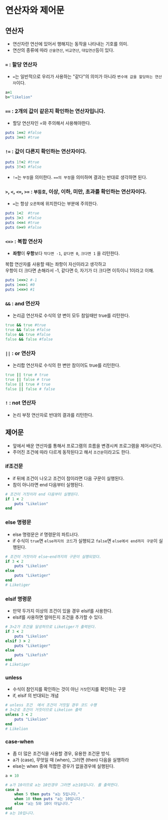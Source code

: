 # 연산자와 제어문

## 연산자

- 연산자란 연산에 있어서 행해지는 동작을 나타내는 기호를 의미.
- 연산의 종류에 따라 `산술연산`, `비교연산`, `대입연산`등이 있다.

### `=` : 할당 연산자

- `=`는 일반적으로 우리가 사용하는 "같다"의 의미가 아니라 `변수에 값을 할당하는 연산자`이다.

```Ruby
a=1
b="likelion"
```

### `==` : 2개의 값이 같은지 확인하는 연산자입니다.

- 할당 연산자인 =와 주의해서 사용해야한다.

```Ruby
puts 1==2 #false
puts 3==3 #true
```

### `!=` : 값이 다른지 확인하는 연산자이다.

```Ruby
puts 1!=2 #true
puts 3!=3 #false
```

- `!=`는 `부정`을 의미한다. `==의 부정`을 의미하며 결과는 반대로 생각하면 된다.

### `>`, `<`, `<=`, `>=` : `부등호`, 이상, 이하, 미만, 초과를 확인하는 연산자이다.

- `=`는 항상 `오른쪽`에 위치한다는 부분에 주의한다.

```Ruby
puts 1<2  #true
puts 3>3  #false
puts 4<=4 #true
puts 6>=9 #false
```

### `<=>` : 복합 연산자

- **좌항**이 **우항**보다 `작다면 -1`, `같다면 0`, `크다면 1` 을 리턴한다.

복합 연산자를 사용할 때는 좌항이 자신이라고 생각하고 <br> 우항이 더 크다면 손해라서 -1, 같다면 0, 자기가 더 크다면 이득이니 1이라고 이해.

```Ruby
puts 1<=>2 #-1
puts 1<=>1 #0
puts 1<=>0 #1
```

### `&&` : and 연산자

- 논리곱 연산자로 수식의 양 변이 모두 참일때만 true를 리턴한다.

```Ruby
true && true #true
true && false #false
false && true #false
false && false #false
```

### `||` : or 연산자

- 논리합 연산자로 수식의 한 변만 참이어도 true를 리턴한다.

```Ruby
true || true # true
true || false # true
false || true # true
false || false # false
```

### `!` : not 연산자

- 논리 부정 연산자로 반대의 결과를 리턴한다.

## 제어문

- 앞에서 배운 연산자를 통해서 프로그램의 흐름을 변경시켜 프로그램을 제어시킨다.
- 주어진 조건에 따라 다르게 동작된다고 해서 `조건문`이라고도 한다.

### if조건문

- if 뒤에 조건이 나오고 조건이 참이라면 다음 구문이 실행된다.
- 참이 아니라면 end 다음부터 실행된다.

```Ruby
# 조건이 거짓이라 end 다음부터 실행된다.
if 1 < 2
    puts "Likelion"
end
```

### else 명령문

- else 명령문은 if 명령문의 파트너다.
- if 수식이 `true`면 `else까지의 코드`가 실행되고 `false`면 `else에서 end까지 구문`이 실행된다.

```Ruby
# 조건이 거짓이라 else~end까지의 구문이 실행되었다.
if 3 < 2
    puts "Likelion"
else
    puts "Liketiger"
end
# Liketiger
```

### elsif 명령문

- 만약 두가지 이상의 조건이 있을 경우 elsif를 사용한다.
- elsif를 사용하면 얼마든지 조건을 추가할 수 있다.

```Ruby
# 3>2가 조건을 달성하므로 Liketiger가 출력된다.
if 3 < 2
    puts "Likelion"
elsif 3 > 2
    puts "Liketiger"
else
    puts "Likefish"
end
# Liketiger
```

### unless

- 수식이 참인지를 확인하는 것이 아닌 `거짓`인지를 확인하는 구문
- if, elsif 의 반대되는 개념

```Ruby
# unless 조건  에서 조건이 거짓일 경우 코드 수행
# 3<2로 조건이 거짓이므로 Likelion 출력
unless 3 < 2
    puts "Likelion"
end
# Likelion
```

### case-when

- 좀 더 많은 조건식을 사용할 경우, 유용한 조건문 방식.
- a가 (case), 무엇일 때 (when), 그러면 (then) 다음을 실행하라
- else는 when 중에 적합한 경우가 없을경우에 실행된다.

```Ruby
a = 10

# a가 10이므로 a는 10인경우 그러면 a는10입니다. 를 출력한다.
case a
    when 5 then puts "a는 5입니다."
    when 10 then puts "a는 10입니다."
    else "a는 5와 10이 아닙니다."
end
# a는 10입니다.
```
